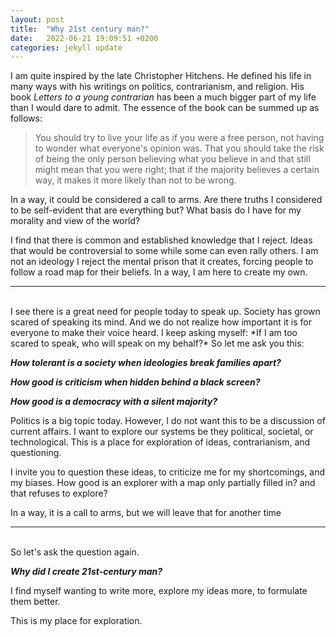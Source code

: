```yaml
---
layout: post
title:  "Why 21st century man?"
date:   2022-06-21 19:09:51 +0200
categories: jekyll update
---
```

I am quite inspired by the late Christopher Hitchens. He defined his life in many ways with his writings on politics, contrarianism, and religion. His book *Letters to a young contrarian* has been a much bigger part of my life than I would dare to admit. The essence of the book can be summed up as follows:

> You should try to live your life as if you were a free person, not having to wonder what everyone's opinion was. That you should take the risk of being the only person believing what you believe in and that still might mean that you were right; that if the majority believes a certain way, it makes it more likely than not to be wrong.

In a way, it could be considered a call to arms. Are there truths I considered to be self-evident that are everything but? What basis do I have for my morality and view of the world? 

I find that there is common and established knowledge that I reject. Ideas that would be controversial to some while some can even rally others. I am not an ideology I reject the mental prison that it creates, forcing people to follow a road map for their beliefs. In a way, I am here to create my own.<br>

---

<br>
I see there is a great need for people today to speak up. Society has grown scared of speaking its mind. And we do not realize how important it is for everyone to make their voice heard. I keep asking myself: *If I am too scared to speak, who will speak on my behalf?* So let me ask you this:

***How tolerant is a society when ideologies break families apart?***

***How good is criticism when hidden behind a black screen?***

***How good is a democracy with a silent majority?***

Politics is a big topic today. However, I do not want this to be a discussion of current affairs. I want to explore our systems be they political, societal, or technological. This is a place for exploration of ideas, contrarianism, and questioning. 

I invite you to question these ideas, to criticize me for my shortcomings, and my biases. How good is an explorer with a map only partially filled in? and that refuses to explore?

In a way, it is a call to arms, but we will leave that for another time<br>



---



<br>So let's ask the question again.

***Why did I create 21st-century man?***

I find myself wanting to write more, explore my ideas more, to formulate them better. 

This is my place for exploration.